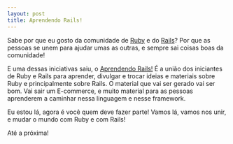 ```yaml
---
layout: post
title: Aprendendo Rails!
---
```


Sabe por que eu gosto da comunidade de [Ruby](http://www.ruby-lang.org/en/) e do [Rails](http://www.rubyonrails.org/)? Por que as pessoas se unem para ajudar umas as outras, e sempre sai coisas boas da comunidade!

E uma dessas iniciativas saiu, o [Aprendendo Rails!](http://groups.google.com/group/aprendendo-rails) É a união dos iniciantes de Ruby e Rails para aprender, divulgar e trocar ideias e materiais sobre Ruby e principalmente sobre Rails. O material que vai ser gerado vai ser bom. Vai sair um E-commerce, e muito material para as pessoas aprenderem a caminhar nessa linguagem e nesse framework.

Eu estou lá, agora é você quem deve fazer parte! Vamos lá, vamos nos unir, e mudar o mundo com Ruby e com Rails!

Até a próxima!
